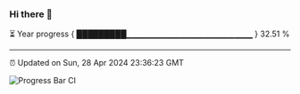 ### Hi there 👋

⏳ Year progress { █████████▁▁▁▁▁▁▁▁▁▁▁▁▁▁▁▁▁▁▁▁▁ } 32.51 %

---

⏰ Updated on Sun, 28 Apr 2024 23:36:23 GMT

![Progress Bar CI](https://github.com/IshwaranRudhara/GIT-ACTION/workflows/Progress%20Bar%20CI/badge.svg)
